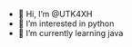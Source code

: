 - 👋 Hi, I’m @UTK4XH
- 👀 I’m interested in python
- 🌱 I’m currently learning java
<!---
UTK4XH/UTK4XH is a ✨ special ✨ repository because its `README.md` (this file) appears on your GitHub profile.
You can click the Preview link to take a look at your changes.
--->
